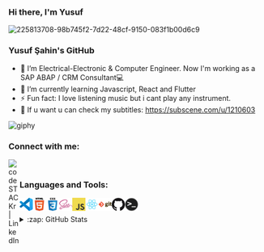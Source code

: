 ### Hi there, I'm Yusuf
![225813708-98b745f2-7d22-48cf-9150-083f1b00d6c9](https://github.com/yusufsahiin/yusufsahiin/assets/74300214/4b351bd6-d890-4c75-a6dd-ac7f4e6ad243)

### Yusuf Şahin's GitHub

- 🔭  I’m Electrical-Electronic & Computer Engineer. Now I'm working as a SAP ABAP / CRM Consultant💻
- 🌱 I’m currently learning Javascript, React and Flutter
- ⚡ Fun fact: I love listening music but i cant play any instrument.
- 👯 If u want u can check my subtitles: https://subscene.com/u/1210603

![giphy](https://github.com/yusufsahiin/yusufsahiin/assets/74300214/32f5a636-429d-45d7-b1ca-b03177265839)
### Connect with me:

[<img align="left" alt="codeSTACKr | LinkedIn" width="22px" src="https://cdn.jsdelivr.net/npm/simple-icons@v3/icons/linkedin.svg" />][linkedin]

<br />

[linkedin]: https://www.linkedin.com/in/yusufsahinn/
[instagram]: https://www.instagram.com/keci_legend/

### Languages and Tools:

<img align="left" alt="Visual Studio Code" width="26px" src="https://raw.githubusercontent.com/github/explore/80688e429a7d4ef2fca1e82350fe8e3517d3494d/topics/visual-studio-code/visual-studio-code.png" />
<img align="left" alt="HTML5" width="26px" src="https://raw.githubusercontent.com/github/explore/80688e429a7d4ef2fca1e82350fe8e3517d3494d/topics/html/html.png" />
<img align="left" alt="CSS3" width="26px" src="https://raw.githubusercontent.com/github/explore/80688e429a7d4ef2fca1e82350fe8e3517d3494d/topics/css/css.png" />
<img align="left" alt="Sass" width="26px" src="https://raw.githubusercontent.com/github/explore/80688e429a7d4ef2fca1e82350fe8e3517d3494d/topics/sass/sass.png" />
<img align="left" alt="JavaScript" width="26px" src="https://raw.githubusercontent.com/github/explore/80688e429a7d4ef2fca1e82350fe8e3517d3494d/topics/javascript/javascript.png" />
<img align="left" alt="React" width="26px" src="https://raw.githubusercontent.com/github/explore/80688e429a7d4ef2fca1e82350fe8e3517d3494d/topics/react/react.png" />
<img align="left" alt="Git" width="26px" src="https://raw.githubusercontent.com/github/explore/80688e429a7d4ef2fca1e82350fe8e3517d3494d/topics/git/git.png" />
<img align="left" alt="GitHub" width="26px" src="https://raw.githubusercontent.com/github/explore/78df643247d429f6cc873026c0622819ad797942/topics/github/github.png" />
<img align="left" alt="Terminal" width="26px" src="https://raw.githubusercontent.com/github/explore/80688e429a7d4ef2fca1e82350fe8e3517d3494d/topics/terminal/terminal.png" />

<br />
<br />

<details>
  <summary>:zap: GitHub Stats</summary>

  <img align="left" alt="yusufsahiin's GitHub Stats" src="https://github-readme-stats.vercel.app/api?username=yusufsahiin&count_private=true&show_icons=true" />

</details>
